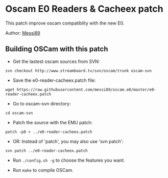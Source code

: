 # Oscam E0 Readers & Cacheex patch

This patch improve oscam compatiblity with the new E0.

Author: [Messi89](https://github.com/messi89)

## Building OSCam with this patch

- Get the lastest oscam sources from SVN:
```
svn checkout http://www.streamboard.tv/svn/oscam/trunk oscam-svn
```

- Save the e0-reader-cacheex.patch file:
```
wget https://raw.githubusercontent.com/messi89/oscam.e0/master/e0-reader-cacheex.patch
```

- Go to oscam-svn directory:
```
cd oscam-svn
```

- Patch the source with the EMU patch:
```
patch -p0 < ../e0-reader-cacheex.patch
```
    
- OR: Instead of 'patch', you may also use 'svn patch':
```
svn patch ../e0-reader-cacheex.patch
```
  
- Run `./config.sh -g` to choose the features you want.

- Run `make` to compile OSCam.
